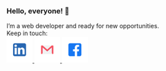 ### Hello, everyone! 👋

<p style="margin:0; padding:0;">I’m a web developer and ready for new opportunities.</p>  
<p style="margin:0; padding:0;">Keep in touch:</p>
<p style="margin:0; padding:0;"><a href="https://www.linkedin.com/in/romanlebedenko" target="_blank"> <img src="https://github.com/ceobit/ceobit/blob/main/loon-icon.svg" alt="linkedin" width="60" height="60"/> </a>
<a href="mailto:ceobit90@gmail.com" target="_blank"> <img src="https://github.com/ceobit/ceobit/blob/main/gm.svg" alt="ceobit90@gmail.com" width="60" height="60"/> </a>
<a href="https://www.facebook.com/profile.php?id=100009599915967" target="_blank"> <img src="https://github.com/ceobit/ceobit/blob/main/fb.svg" alt="fb" width="60" height="60"/> </a>
</p>




<!--
**ceobit/ceobit** is a ✨ _special_ ✨ repository because its `README.md` (this file) appears on your GitHub profile.

Here are some ideas to get you started:

- 🔭 I’m currently working on ...
- 🌱 I’m currently learning ...
- 👯 I’m looking to collaborate on ...
- 🤔 I’m looking for help with ...
- 💬 Ask me about ...
- 📫 How to reach me: ...
- 😄 Pronouns: ...
- ⚡ Fun fact: ...
-->
